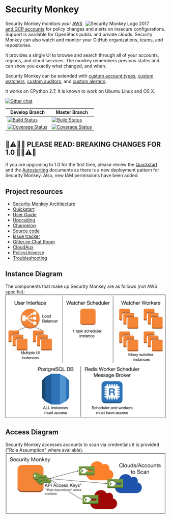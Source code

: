 Security Monkey
===============

<img align="right" alt="Security Monkey Logo 2017" src="docs/images/Security_Monkey.png" width="50%">

Security Monkey monitors your [AWS and GCP accounts](https://medium.com/@Netflix_Techblog/netflix-security-monkey-on-google-cloud-platform-gcp-f221604c0cc7) for policy changes and alerts on insecure configurations.  Support is available for OpenStack public and private clouds.  Security Monkey can also watch and monitor your GitHub organizations, teams, and repositories.

It provides a single UI to browse and search through all of your accounts, regions, and cloud services.  The monkey remembers previous states and can show you exactly what changed, and when.

Security Monkey can be extended with [custom account types](docs/plugins.md), [custom watchers](docs/development.md#adding-a-watcher), [custom auditors](docs/development.md#adding-an-auditor), and [custom alerters](docs/misc.md#custom-alerters).

It works on CPython 2.7. It is known to work on Ubuntu Linux and OS X.

[![Gitter chat](https://badges.gitter.im/gitterHQ/gitter.png)](https://gitter.im/Netflix/security_monkey)

| Develop Branch  | Master Branch |
| ------------- | ------------- |
| [![Build Status](https://travis-ci.org/Netflix/security_monkey.svg?branch=develop)](https://travis-ci.org/Netflix/security_monkey)  | [![Build Status](https://travis-ci.org/Netflix/security_monkey.svg?branch=master)](https://travis-ci.org/Netflix/security_monkey)  |
| [![Coverage Status](https://coveralls.io/repos/github/Netflix/security_monkey/badge.svg?branch=develop)](https://coveralls.io/github/Netflix/security_monkey?branch=develop)  | [![Coverage Status](https://coveralls.io/repos/github/Netflix/security_monkey/badge.svg?branch=master)](https://coveralls.io/github/Netflix/security_monkey?branch=master) |

🚨⚠️🥁🎺 PLEASE READ: BREAKING CHANGES FOR 1.0 🎺🥁⚠️🚨
--------------
If you are upgrading to 1.0 for the first time, please review the [Quickstart](docs/quickstart.md) and the [Autostarting](docs/autostarting.md)
documents as there is a new deployment pattern for Security Monkey. Also, new IAM permissions have been added.

Project resources
-----------------

- [Security Monkey Architecture](docs/architecture.md)
- [Quickstart](docs/quickstart.md)
- [User Guide](docs/userguide.md)
- [Upgrading](docs/update.md)
- [Changelog](docs/changelog.md)
- [Source code](https://github.com/netflix/security_monkey)
- [Issue tracker](https://github.com/netflix/security_monkey/issues)
- [Gitter.im Chat Room](https://gitter.im/Netflix/security_monkey)
- [CloudAux](https://github.com/Netflix-Skunkworks/cloudaux)
- [PolicyUniverse](https://github.com/Netflix-Skunkworks/policyuniverse)
- [Troubleshooting](docs/troubleshooting.md)

Instance Diagram
---------------
The components that make up Security Monkey are as follows (not AWS specific):
![diagram](docs/images/sm_instance_diagram.png)


Access Diagram
------------
Security Monkey accesses accounts to scan via credentials it is provided ("Role Assumption" where available).
![diagram](docs/images/sm_iam_diagram.png)